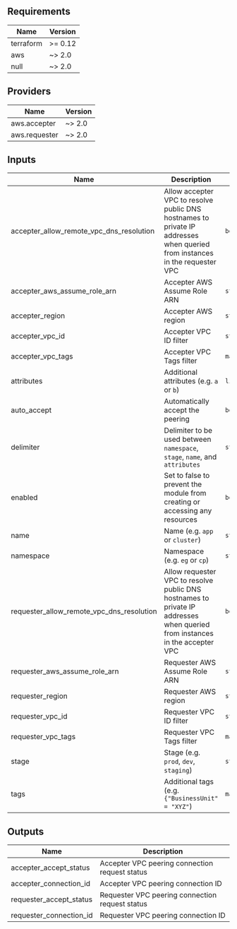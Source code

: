 <!-- markdownlint-disable -->
## Requirements

| Name | Version |
|------|---------|
| terraform | >= 0.12 |
| aws | ~> 2.0 |
| null | ~> 2.0 |

## Providers

| Name | Version |
|------|---------|
| aws.accepter | ~> 2.0 |
| aws.requester | ~> 2.0 |

## Inputs

| Name | Description | Type | Default | Required |
|------|-------------|------|---------|:--------:|
| accepter\_allow\_remote\_vpc\_dns\_resolution | Allow accepter VPC to resolve public DNS hostnames to private IP addresses when queried from instances in the requester VPC | `bool` | `true` | no |
| accepter\_aws\_assume\_role\_arn | Accepter AWS Assume Role ARN | `string` | n/a | yes |
| accepter\_region | Accepter AWS region | `string` | n/a | yes |
| accepter\_vpc\_id | Accepter VPC ID filter | `string` | `""` | no |
| accepter\_vpc\_tags | Accepter VPC Tags filter | `map(string)` | `{}` | no |
| attributes | Additional attributes (e.g. `a` or `b`) | `list(string)` | `[]` | no |
| auto\_accept | Automatically accept the peering | `bool` | `true` | no |
| delimiter | Delimiter to be used between `namespace`, `stage`, `name`, and `attributes` | `string` | `"-"` | no |
| enabled | Set to false to prevent the module from creating or accessing any resources | `bool` | `true` | no |
| name | Name  (e.g. `app` or `cluster`) | `string` | n/a | yes |
| namespace | Namespace (e.g. `eg` or `cp`) | `string` | n/a | yes |
| requester\_allow\_remote\_vpc\_dns\_resolution | Allow requester VPC to resolve public DNS hostnames to private IP addresses when queried from instances in the accepter VPC | `bool` | `true` | no |
| requester\_aws\_assume\_role\_arn | Requester AWS Assume Role ARN | `string` | n/a | yes |
| requester\_region | Requester AWS region | `string` | n/a | yes |
| requester\_vpc\_id | Requester VPC ID filter | `string` | `""` | no |
| requester\_vpc\_tags | Requester VPC Tags filter | `map(string)` | `{}` | no |
| stage | Stage (e.g. `prod`, `dev`, `staging`) | `string` | n/a | yes |
| tags | Additional tags (e.g. `{"BusinessUnit" = "XYZ"`) | `map(string)` | `{}` | no |

## Outputs

| Name | Description |
|------|-------------|
| accepter\_accept\_status | Accepter VPC peering connection request status |
| accepter\_connection\_id | Accepter VPC peering connection ID |
| requester\_accept\_status | Requester VPC peering connection request status |
| requester\_connection\_id | Requester VPC peering connection ID |

<!-- markdownlint-restore -->
